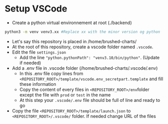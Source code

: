 # Setup VSCode

- Create a python virtual environnement at root (./backend)
```bash
python3 -m venv venv3.xx #Replace xx with the minor version og python
```
- Let's say this repository is placed in /home/brushed-charts/
- At the root of this repository, create a vscode folder named `.vscode`.
- Edit the file `settings.json`
    - Add the line `"python.pythonPath": "venv3.10/bin/python"`. (Update if needed)
- Add a .env file in .vscode folder (/home/brushed-charts/.vscode/.env)
    - In this .env file copy lines from `<REPOSITORY_ROOT>/template/vscode.env_secretpart.template` and fill these information
    - Copy the content of every files in `<REPOSITORY_ROOT>/env`folder except the file with `prod` or `test` in the name 
    - At this step your `.vscode/.env` file should be full of line and ready to go
- Copy the file `<REPOSITORY_ROOT>/template/launch.json` to `<REPOSITORY_ROOT>/.vscode/` folder. If needed change URL of the files


